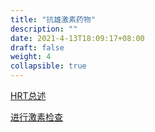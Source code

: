 ```yaml
---
title: "抗雄激素药物"
description: ""
date: 2021-4-13T18:09:17+08:00
draft: false
weight: 4
collapsible: true
---
```


<a href="../hrt">HRT总述</a>

<a href="../check">进行激素检查</a>
